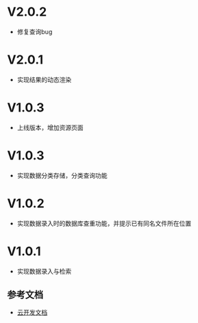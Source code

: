 # V2.0.2
- 修复查询bug
# V2.0.1
- 实现结果的动态渲染
# V1.0.3
- 上线版本，增加资源页面
# V1.0.3
- 实现数据分类存储，分类查询功能
# V1.0.2
- 实现数据录入时的数据库查重功能，并提示已有同名文件所在位置
# V1.0.1
- 实现数据录入与检索



## 参考文档

- [云开发文档](https://developers.weixin.qq.com/miniprogram/dev/wxcloud/basis/getting-started.html)

